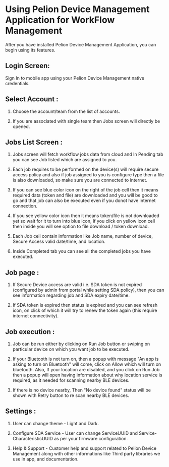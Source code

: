 <h1 id="features">Using Pelion Device Management Application for WorkFlow Management</h1>

After you have installed Pelion Device Management Application, you can begin using its features. 

## Login Screen:
Sign In to mobile app using your Pelion Device Management native credentials. 

## Select Account :
1. Choose the account/team from the list of accounts.

1. If you are associated with single team then Jobs screen will directly be opened.

## Jobs List Screen :

1. Jobs screen will fetch workflow jobs data from cloud and In Pending tab you can see Job listed which are assigned to you.

1. Each job requires to be performed on the device(s) will require secure access policy and also if job assigned to you is configure type then a file is also downloaded, so make sure you are connected to internet.

1. If you can see blue color icon on the right of the job cell then it means required data (token and file) are downloaded and you will be good to go and that job can also be executed even if you donot have internet connection.

1. If you see yellow color icon then it means token/file is not downloaded yet so wait for it to turn into blue icon, If you click on yellow icon cell then inside you will see option to file download / token download.

1. Each Job cell contain information like Job name, number of device, Secure Access valid date/time, and location.

1. Inside Completed tab you can see all the completed jobs you have executed.

## Job page :
1. If Secure Device access are valid i.e. SDA token is not expired (configured by admin from portal while setting SDA policy), then you can see information regarding job and SDA expiry date/time.

1. If SDA token is expired then status is expired and you can see refresh icon, on click of which it will try to renew the token again (this require internet connectivity).

## Job execution :
1. Job can be run either by clicking on Run Job button or swiping on particular device on which you want job to be executed.

1. If your Bluetooth is not turn on, then a popup with message "An app is asking to turn on Bluetooth" will come, click on Allow which will turn on bluetooth. Also, If your location are disabled, and you click on Run Job then a popup will open having information about why location service is required, as it needed for scanning nearby BLE devices.

1. If there is no device nearby, Then "No device found" status will be shown with Retry button to re scan nearby BLE devices.

## Settings :
1. User can change theme - Light and Dark.

1. Configure SDA Service - User can change ServiceUUID and Service-CharacteristicUUID as per your firmware configuration.

1. Help & Support - Customer help and support related to Pelion Device Management along with other informations like Third party libraries we use in app, and documentation.
